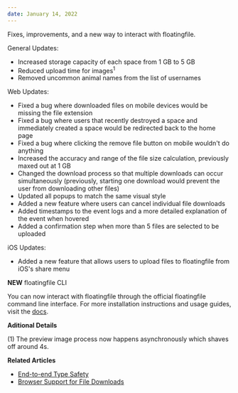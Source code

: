 ```yaml
---
date: January 14, 2022
---
```


Fixes, improvements, and a new way to interact with floatingfile.

General Updates:

- Increased storage capacity of each space from 1 GB to 5 GB
- Reduced upload time for images<sup>1</sup>
- Removed uncommon animal names from the list of usernames

Web Updates:

- Fixed a bug where downloaded files on mobile devices would be missing the file extension
- Fixed a bug where users that recently destroyed a space and immediately created a space would be redirected back to the home page
- Fixed a bug where clicking the remove file button on mobile wouldn't do anything
- Increased the accuracy and range of the file size calculation, previously maxed out at 1 GB
- Changed the download process so that multiple downloads can occur simultaneously (previously, starting one download would prevent the user from downloading other files)
- Updated all popups to match the same visual style
- Added a new feature where users can cancel individual file downloads
- Added timestamps to the event logs and a more detailed explanation of the event when hovered
- Added a confirmation step when more than 5 files are selected to be uploaded

iOS Updates:

- Added a new feature that allows users to upload files to floatingfile from iOS's share menu

**NEW** floatingfile CLI

You can now interact with floatingfile through the official floatingfile command line interface. For more installation instructions and usage guides, visit the [docs](https://floatingfile.space/cli).

**Aditional Details**

(1) The preview image process now happens asynchronously which shaves off around 4s.

**Related Articles**

- [End-to-end Type Safety](/engineering/e2e-type-safety)
- [Browser Support for File Downloads](/engineering/browser-support)
